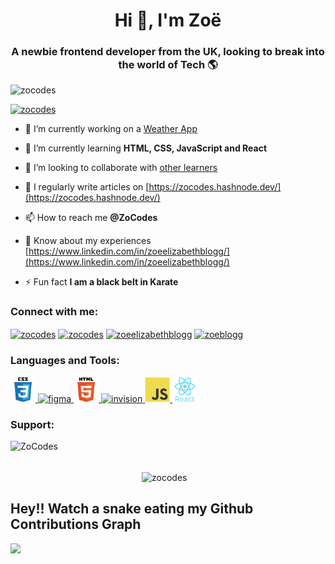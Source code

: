 <h1 align="center">Hi 👋, I'm Zoë</h1>
<h3 align="center">A newbie frontend developer from the UK, looking to break into the world of Tech 🌎</h3>

<p align="left"> <img src="https://komarev.com/ghpvc/?username=zocodes&label=Profile%20views&color=0e75b6&style=flat" alt="zocodes" /> </p>

<p align="left"> <a href="https://twitter.com/zocodes" target="blank"><img src="https://img.shields.io/twitter/follow/zocodes?logo=twitter&style=for-the-badge" alt="zocodes" /></a> </p>

- 🔭 I’m currently working on a [Weather App](https://github.com/ZoCodes/weatherapp)

- 🌱 I’m currently learning **HTML, CSS, JavaScript and React**

- 👯 I’m looking to collaborate with [other learners](https://github.com/ZoCodes/SheCodesBootcamp)

- 📝 I regularly write articles on [https://zocodes.hashnode.dev/](https://zocodes.hashnode.dev/)

- 📫 How to reach me **@ZoCodes**

- 📄 Know about my experiences [https://www.linkedin.com/in/zoeelizabethblogg/](https://www.linkedin.com/in/zoeelizabethblogg/)

- ⚡ Fun fact **I am a black belt in Karate**

<h3 align="left">Connect with me:</h3>
<p align="left">
<a href="https://codepen.io/zocodes" target="blank"><img align="center" src="https://raw.githubusercontent.com/rahuldkjain/github-profile-readme-generator/master/src/images/icons/Social/codepen.svg" alt="zocodes" height="30" width="40" /></a>
<a href="https://twitter.com/zocodes" target="blank"><img align="center" src="https://raw.githubusercontent.com/rahuldkjain/github-profile-readme-generator/master/src/images/icons/Social/twitter.svg" alt="zocodes" height="30" width="40" /></a>
<a href="https://linkedin.com/in/zoeelizabethblogg" target="blank"><img align="center" src="https://raw.githubusercontent.com/rahuldkjain/github-profile-readme-generator/master/src/images/icons/Social/linked-in-alt.svg" alt="zoeelizabethblogg" height="30" width="40" /></a>
<a href="https://instagram.com/zoeblogg" target="blank"><img align="center" src="https://raw.githubusercontent.com/rahuldkjain/github-profile-readme-generator/master/src/images/icons/Social/instagram.svg" alt="zoeblogg" height="30" width="40" /></a>
</p>

<h3 align="left">Languages and Tools:</h3>
<p align="left"> <a href="https://www.w3schools.com/css/" target="_blank"> <img src="https://raw.githubusercontent.com/devicons/devicon/master/icons/css3/css3-original-wordmark.svg" alt="css3" width="40" height="40"/> </a> <a href="https://www.figma.com/" target="_blank"> <img src="https://www.vectorlogo.zone/logos/figma/figma-icon.svg" alt="figma" width="40" height="40"/> </a> <a href="https://www.w3.org/html/" target="_blank"> <img src="https://raw.githubusercontent.com/devicons/devicon/master/icons/html5/html5-original-wordmark.svg" alt="html5" width="40" height="40"/> </a> <a href="https://www.invisionapp.com/" target="_blank"> <img src="https://www.vectorlogo.zone/logos/invisionapp/invisionapp-icon.svg" alt="invision" width="40" height="40"/> </a> <a href="https://developer.mozilla.org/en-US/docs/Web/JavaScript" target="_blank"> <img src="https://raw.githubusercontent.com/devicons/devicon/master/icons/javascript/javascript-original.svg" alt="javascript" width="40" height="40"/> </a> <a href="https://reactjs.org/" target="_blank"> <img src="https://raw.githubusercontent.com/devicons/devicon/master/icons/react/react-original-wordmark.svg" alt="react" width="40" height="40"/> </a> </p>

<h3 align="left">Support:</h3>
<p><a href="https://www.buymeacoffee.com/ZoCodes"> <img align="left" src="https://cdn.buymeacoffee.com/buttons/v2/default-yellow.png" height="50" width="210" alt="ZoCodes" /></a></p><br><br>

<p><img align="center" src="https://github-readme-stats.vercel.app/api/top-langs?username=zocodes&show_icons=true&locale=en&layout=compact" alt="zocodes" /></p>

<h2>Hey!! Watch a snake eating my Github Contributions Graph</h2>
<img src="https://github.com/kr-anurag/ZoCodes/blob/output/github-contribution-grid-snake.gif" />
<!---
ZoCodes/ZoCodes is a ✨ special ✨ repository because its `README.md` (this file) appears on your GitHub profile.
You can click the Preview link to take a look at your changes.
--->

